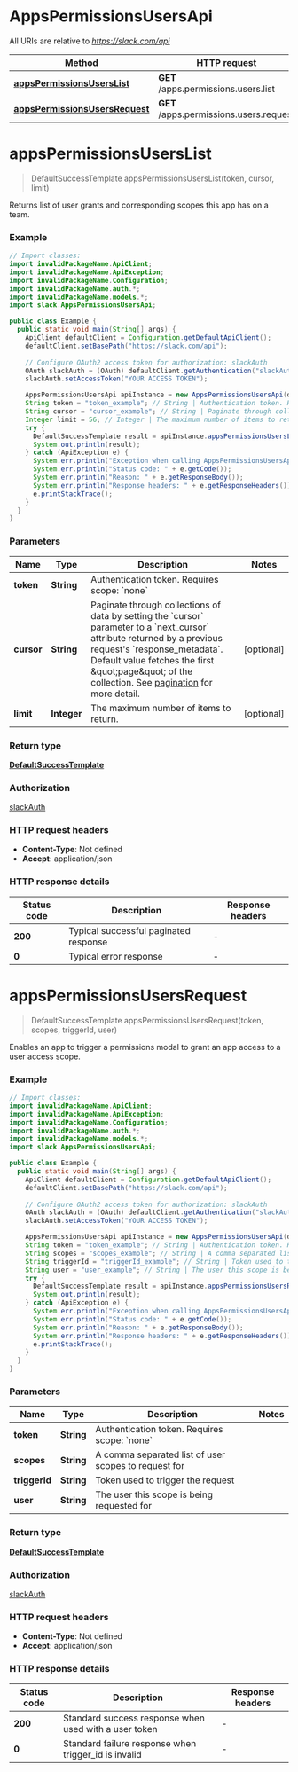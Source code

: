 # AppsPermissionsUsersApi

All URIs are relative to *https://slack.com/api*

| Method | HTTP request | Description |
|------------- | ------------- | -------------|
| [**appsPermissionsUsersList**](AppsPermissionsUsersApi.md#appsPermissionsUsersList) | **GET** /apps.permissions.users.list |  |
| [**appsPermissionsUsersRequest**](AppsPermissionsUsersApi.md#appsPermissionsUsersRequest) | **GET** /apps.permissions.users.request |  |


<a name="appsPermissionsUsersList"></a>
# **appsPermissionsUsersList**
> DefaultSuccessTemplate appsPermissionsUsersList(token, cursor, limit)



Returns list of user grants and corresponding scopes this app has on a team.

### Example
```java
// Import classes:
import invalidPackageName.ApiClient;
import invalidPackageName.ApiException;
import invalidPackageName.Configuration;
import invalidPackageName.auth.*;
import invalidPackageName.models.*;
import slack.AppsPermissionsUsersApi;

public class Example {
  public static void main(String[] args) {
    ApiClient defaultClient = Configuration.getDefaultApiClient();
    defaultClient.setBasePath("https://slack.com/api");
    
    // Configure OAuth2 access token for authorization: slackAuth
    OAuth slackAuth = (OAuth) defaultClient.getAuthentication("slackAuth");
    slackAuth.setAccessToken("YOUR ACCESS TOKEN");

    AppsPermissionsUsersApi apiInstance = new AppsPermissionsUsersApi(defaultClient);
    String token = "token_example"; // String | Authentication token. Requires scope: `none`
    String cursor = "cursor_example"; // String | Paginate through collections of data by setting the `cursor` parameter to a `next_cursor` attribute returned by a previous request's `response_metadata`. Default value fetches the first \"page\" of the collection. See [pagination](/docs/pagination) for more detail.
    Integer limit = 56; // Integer | The maximum number of items to return.
    try {
      DefaultSuccessTemplate result = apiInstance.appsPermissionsUsersList(token, cursor, limit);
      System.out.println(result);
    } catch (ApiException e) {
      System.err.println("Exception when calling AppsPermissionsUsersApi#appsPermissionsUsersList");
      System.err.println("Status code: " + e.getCode());
      System.err.println("Reason: " + e.getResponseBody());
      System.err.println("Response headers: " + e.getResponseHeaders());
      e.printStackTrace();
    }
  }
}
```

### Parameters

| Name | Type | Description  | Notes |
|------------- | ------------- | ------------- | -------------|
| **token** | **String**| Authentication token. Requires scope: &#x60;none&#x60; | |
| **cursor** | **String**| Paginate through collections of data by setting the &#x60;cursor&#x60; parameter to a &#x60;next_cursor&#x60; attribute returned by a previous request&#39;s &#x60;response_metadata&#x60;. Default value fetches the first \&quot;page\&quot; of the collection. See [pagination](/docs/pagination) for more detail. | [optional] |
| **limit** | **Integer**| The maximum number of items to return. | [optional] |

### Return type

[**DefaultSuccessTemplate**](DefaultSuccessTemplate.md)

### Authorization

[slackAuth](../README.md#slackAuth)

### HTTP request headers

 - **Content-Type**: Not defined
 - **Accept**: application/json

### HTTP response details
| Status code | Description | Response headers |
|-------------|-------------|------------------|
| **200** | Typical successful paginated response |  -  |
| **0** | Typical error response |  -  |

<a name="appsPermissionsUsersRequest"></a>
# **appsPermissionsUsersRequest**
> DefaultSuccessTemplate appsPermissionsUsersRequest(token, scopes, triggerId, user)



Enables an app to trigger a permissions modal to grant an app access to a user access scope.

### Example
```java
// Import classes:
import invalidPackageName.ApiClient;
import invalidPackageName.ApiException;
import invalidPackageName.Configuration;
import invalidPackageName.auth.*;
import invalidPackageName.models.*;
import slack.AppsPermissionsUsersApi;

public class Example {
  public static void main(String[] args) {
    ApiClient defaultClient = Configuration.getDefaultApiClient();
    defaultClient.setBasePath("https://slack.com/api");
    
    // Configure OAuth2 access token for authorization: slackAuth
    OAuth slackAuth = (OAuth) defaultClient.getAuthentication("slackAuth");
    slackAuth.setAccessToken("YOUR ACCESS TOKEN");

    AppsPermissionsUsersApi apiInstance = new AppsPermissionsUsersApi(defaultClient);
    String token = "token_example"; // String | Authentication token. Requires scope: `none`
    String scopes = "scopes_example"; // String | A comma separated list of user scopes to request for
    String triggerId = "triggerId_example"; // String | Token used to trigger the request
    String user = "user_example"; // String | The user this scope is being requested for
    try {
      DefaultSuccessTemplate result = apiInstance.appsPermissionsUsersRequest(token, scopes, triggerId, user);
      System.out.println(result);
    } catch (ApiException e) {
      System.err.println("Exception when calling AppsPermissionsUsersApi#appsPermissionsUsersRequest");
      System.err.println("Status code: " + e.getCode());
      System.err.println("Reason: " + e.getResponseBody());
      System.err.println("Response headers: " + e.getResponseHeaders());
      e.printStackTrace();
    }
  }
}
```

### Parameters

| Name | Type | Description  | Notes |
|------------- | ------------- | ------------- | -------------|
| **token** | **String**| Authentication token. Requires scope: &#x60;none&#x60; | |
| **scopes** | **String**| A comma separated list of user scopes to request for | |
| **triggerId** | **String**| Token used to trigger the request | |
| **user** | **String**| The user this scope is being requested for | |

### Return type

[**DefaultSuccessTemplate**](DefaultSuccessTemplate.md)

### Authorization

[slackAuth](../README.md#slackAuth)

### HTTP request headers

 - **Content-Type**: Not defined
 - **Accept**: application/json

### HTTP response details
| Status code | Description | Response headers |
|-------------|-------------|------------------|
| **200** | Standard success response when used with a user token |  -  |
| **0** | Standard failure response when trigger_id is invalid |  -  |

